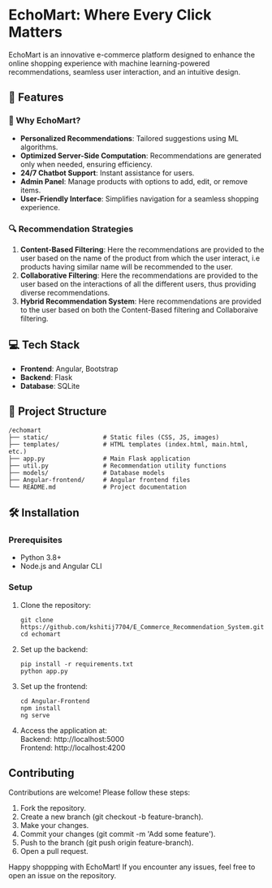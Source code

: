 # EchoMart: Where Every Click Matters  

EchoMart is an innovative e-commerce platform designed to enhance the online shopping experience with machine learning-powered recommendations, seamless user interaction, and an intuitive design.  

## 🚀 Features  

### 🛒 Why EchoMart?  
- **Personalized Recommendations**: Tailored suggestions using ML algorithms.  
- **Optimized Server-Side Computation**: Recommendations are generated only when needed, ensuring efficiency.  
- **24/7 Chatbot Support**: Instant assistance for users.  
- **Admin Panel**: Manage products with options to add, edit, or remove items.  
- **User-Friendly Interface**: Simplifies navigation for a seamless shopping experience.  

### 🔍 Recommendation Strategies  
1. **Content-Based Filtering**: Here the recommendations are provided to the user based on the name of the product from which the user interact, i.e products having similar name will be recommended to the user.
2. **Collaborative Filtering**: Here the recommendations are provided to the user based on the interactions of all the different users, thus providing diverse recommendations.
3. **Hybrid Recommendation System**: Here recommendations are provided to the user based on both the Content-Based filtering and Collaboraive filtering.  

## 💻 Tech Stack  
- **Frontend**: Angular, Bootstrap  
- **Backend**: Flask  
- **Database**: SQLite  

## 📂 Project Structure  
```
/echomart
├── static/               # Static files (CSS, JS, images)
├── templates/            # HTML templates (index.html, main.html, etc.)
├── app.py                # Main Flask application
├── util.py               # Recommendation utility functions
├── models/               # Database models
├── Angular-frontend/     # Angular frontend files
└── README.md             # Project documentation
```


## 🛠️ Installation  

### Prerequisites  
- Python 3.8+  
- Node.js and Angular CLI  

### Setup  
1. Clone the repository:  
   ```  
   git clone https://github.com/kshitij7704/E_Commerce_Recommendation_System.git  
   cd echomart
   ```
2. Set up the backend:
   ```
   pip install -r requirements.txt  
   python app.py
   ```
3. Set up the frontend:
   ```
   cd Angular-Frontend  
   npm install  
   ng serve
   ```
4. Access the application at:<br>
   Backend: http://localhost:5000<br>
   Frontend: http://localhost:4200
  
## Contributing
Contributions are welcome! Please follow these steps:
1. Fork the repository.
2. Create a new branch (git checkout -b feature-branch).
3. Make your changes.
4. Commit your changes (git commit -m 'Add some feature').
5. Push to the branch (git push origin feature-branch).
6. Open a pull request.

Happy shoppping with EchoMart! If you encounter any issues, feel free to open an issue on the repository.

